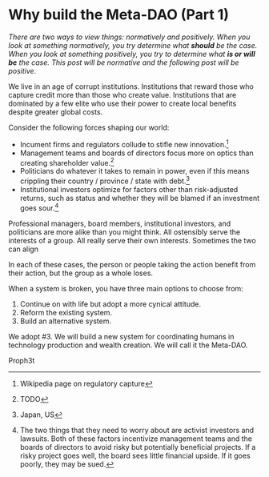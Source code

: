 # Why build the Meta-DAO (Part 1)

*There are two ways to view things: normatively and positively. When you look at something normatively, you try determine what **should** be the case. When you look at something positively, you try to determine what **is or will be** the case. This post will be normative and the following post will be positive.*

We live in an age of corrupt institutions. Institutions that reward those who capture credit more than those who create value. Institutions that are dominated by a few elite who use their power to create local benefits despite greater global costs.

Consider the following forces shaping our world:
- Incument firms and regulators collude to stifle new innovation.[^1]
- Management teams and boards of directors focus more on optics than creating shareholder value.[^2]
- Politicians do whatever it takes to remain in power, even if this means crippling their country / province / state with debt.[^3]
- Institutional investors optimize for factors other than risk-adjusted returns, such as status and whether they will be blamed if an investment goes sour.[^4]

Professional managers, board members, institutional investors, and politicians are more alike than you might think. All ostensibly serve the interests of a group. All really serve their own interests. Sometimes the two can align

In each of these cases, the person or people taking the action benefit from their action, but the group as a whole loses. 

When a system is broken, you have three main options to choose from:
1. Continue on with life but adopt a more cynical attitude.
2. Reform the existing system.
3. Build an alternative system. 

We adopt #3. We will build a new system for coordinating humans in technology production and wealth creation. We will call it the Meta-DAO.

Proph3t

[^1]: Wikipedia page on regulatory capture
[^2]: TODO
[^3]: Japan, US
[^4]: The two things that they need to worry about are activist investors and lawsuits. Both of these factors incentivize management teams and the boards of directors to avoid risky but potentially beneficial projects. If a risky project goes well, the board sees little financial upside. If it goes poorly, they may be sued.